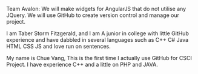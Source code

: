 Team Avalon:
We will make widgets for AngularJS that do not utilise any JQuery.
We will use GitHub to create version control and manage our project.

I am Taber Storm Fitzgerald, and I am A junior in college with little GitHub experience and have dabbled in several languages such as C++ C# Java HTML CSS JS and love run on sentences.

My name is Chue Vang, This is the first time I actually use GitHub for CSCI Project. I have experience C++ and a little on PHP and JAVA. 